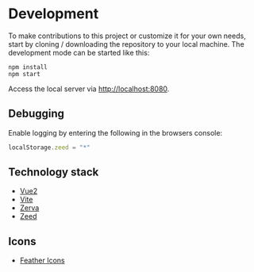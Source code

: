 # Development

To make contributions to this project or customize it for your own needs, start by cloning / downloading the repository to your local machine. The development mode can be started like this:

```
npm install
npm start
```

Access the local server via [http://localhost:8080](http://localhost:8080).

## Debugging

Enable logging by entering the following in the browsers console:

```js
localStorage.zeed = "*"
```

## Technology stack

- [Vue2](https://v2.vuejs.org/)
- [Vite](https://vitejs.dev/)
- [Zerva](https://www.npmjs.com/package/@zerva/core)
- [Zeed](https://www.npmjs.com/package/zeed)

## Icons

- [Feather Icons](https://feathericons.com)
